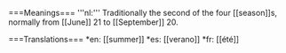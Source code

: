 ===Meanings===
'''nl:''' Traditionally the second of the four [[season]]s, normally from [[June]] 21 to [[September]] 20.

===Translations===
*en: [[summer]]
*es: [[verano]]
*fr: [[été]]